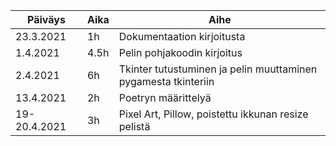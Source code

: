 |Päiväys|Aika|Aihe|
|-------|----|----|
|23.3.2021|1h|Dokumentaation kirjoitusta|
|1.4.2021|4.5h|Pelin pohjakoodin kirjoitus|
|2.4.2021|6h|Tkinter tutustuminen ja pelin muuttaminen pygamesta tkinteriin|
|13.4.2021|2h|Poetryn määrittelyä|
|19-20.4.2021|3h|Pixel Art, Pillow, poistettu ikkunan resize pelistä|
